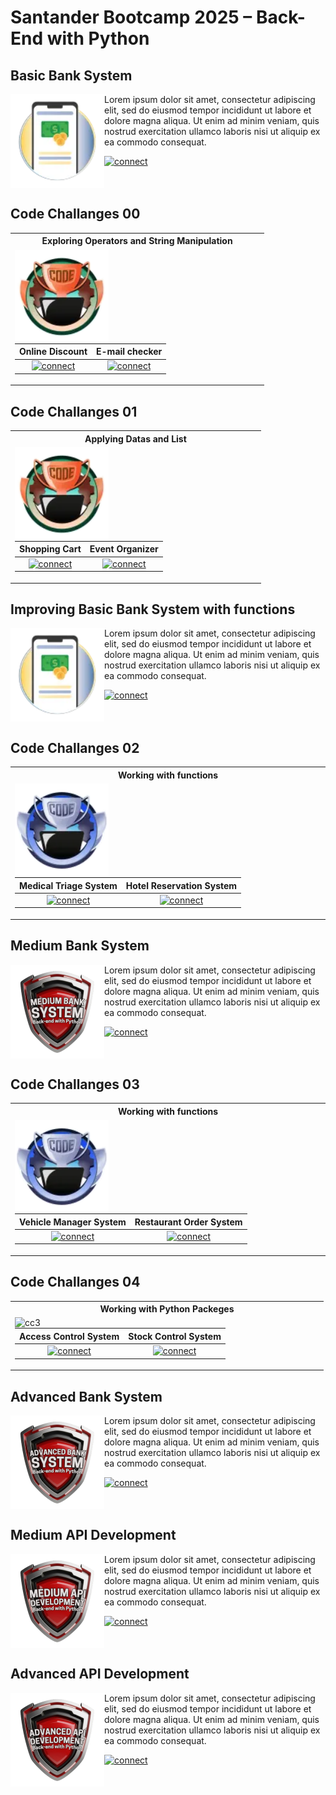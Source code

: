 # Santander Bootcamp 2025 – Back-End with Python


<h2> Basic Bank System </h2>
<img align="left" alt="BBS" src="badges/BBS.png"  width="150px"/>

Lorem ipsum dolor sit amet, consectetur adipiscing elit, sed do eiusmod tempor incididunt ut labore et dolore magna aliqua. Ut enim ad minim veniam, quis nostrud exercitation ullamco laboris nisi ut aliquip ex ea commodo consequat.

<a href="https://github.com/vgomes-p/BBS_SB25" target="_blank">
  <img src="https://img.shields.io/badge/See%20project-red?style=for-the-badge" alt="connect">
</a>

<div style="clear: both;"></div>

<h2> Code Challanges 00 </h2>
<table><tr><th>Exploring Operators and String Manipulation</th></tr><tr><td>
<img align="left" alt="cc0" src="badges/code_challange_0.png"  width="150px"/>

| Online Discount | E-mail checker |
| :-: | :-: |
| <a href="https://github.com/vgomes-p/CodeChallanges_SB25/tree/main/Challenges/ch00/ex00" target="_blank"><img src="https://img.shields.io/badge/See%20project-red?style=for-the-badge" alt="connect"></a> | <a href="https://github.com/vgomes-p/CodeChallanges_SB25/tree/main/Challenges/ch00/ex01" target="_blank"><img src="https://img.shields.io/badge/See%20project-red?style=for-the-badge" alt="connect"></a> |

</tr></td></tr></table>


<h2> Code Challanges 01 </h2>
<table><tr><th>Applying Datas and List</th></tr><tr><td>
<img align="left" alt="cc1" src="badges/code_challange_0.png"  width="150px"/>

| Shopping Cart | Event Organizer |
| :-: | :-: |
| <a href="https://github.com/vgomes-p/CodeChallanges_SB25/tree/main/Challenges/" target="_blank"><img src="https://img.shields.io/badge/See%20project-red?style=for-the-badge" alt="connect"></a> | <a href="https://github.com/vgomes-p/CodeChallanges_SB25/tree/main/Challenges/" target="_blank"><img src="https://img.shields.io/badge/See%20project-red?style=for-the-badge" alt="connect"></a> |

</tr></td></tr></table>

<h2> Improving Basic Bank System with functions </h2>
<img align="left" alt="SCS" src="badges/BBS.png"  width="150px"/>

Lorem ipsum dolor sit amet, consectetur adipiscing elit, sed do eiusmod tempor incididunt ut labore et dolore magna aliqua. Ut enim ad minim veniam, quis nostrud exercitation ullamco laboris nisi ut aliquip ex ea commodo consequat.

<a href="https://github.com/vgomes-p/Santander_Bootcamp_2025" target="_blank">
  <img src="https://img.shields.io/badge/See%20project-red?style=for-the-badge" alt="connect">
</a>

<div style="clear: both;"></div>

<h2> Code Challanges 02 </h2>
<table><tr><th>Working with functions</th></tr><tr><td>
<img align="left" alt="cc2" src="badges/code_challange_1.png"  width="150px"/>

| Medical Triage System | Hotel Reservation System |
| :-: | :-: |
| <a href="https://github.com/vgomes-p/CodeChallanges_SB25/tree/main/Challenges/" target="_blank"><img src="https://img.shields.io/badge/See%20project-red?style=for-the-badge" alt="connect"></a> | <a href="https://github.com/vgomes-p/CodeChallanges_SB25/tree/main/Challenges/" target="_blank"><img src="https://img.shields.io/badge/See%20project-red?style=for-the-badge" alt="connect"></a> |

</tr></td></tr></table>

<h2> Medium Bank System </h2>
<img align="left" alt="MBS" src="badges/MBS.png"  width="150px"/>

Lorem ipsum dolor sit amet, consectetur adipiscing elit, sed do eiusmod tempor incididunt ut labore et dolore magna aliqua. Ut enim ad minim veniam, quis nostrud exercitation ullamco laboris nisi ut aliquip ex ea commodo consequat.

<a href="https://github.com/vgomes-p/Santander_Bootcamp_2025" target="_blank">
  <img src="https://img.shields.io/badge/See%20project-red?style=for-the-badge" alt="connect">
</a>

<div style="clear: both;"></div>

<h2> Code Challanges 03 </h2>
<table><tr><th>Working with functions</th></tr><tr><td>
<img align="left" alt="cc3" src="badges/code_challange_1.png"  width="150px"/>

| Vehicle Manager System | Restaurant Order System |
| :-: | :-: |
| <a href="https://github.com/vgomes-p/CodeChallanges_SB25/tree/main/Challenges/" target="_blank"><img src="https://img.shields.io/badge/See%20project-red?style=for-the-badge" alt="connect"></a> | <a href="https://github.com/vgomes-p/CodeChallanges_SB25/tree/main/Challenges/" target="_blank"><img src="https://img.shields.io/badge/See%20project-red?style=for-the-badge" alt="connect"></a> |

</tr></td></tr></table>

<h2> Code Challanges 04 </h2>
<table><tr><th>Working with Python Packeges</th></tr><tr><td>
<img align="left" alt="cc3" src="badges/code_challange_2.png"  width="150px"/>

| Access Control System | Stock Control System |
| :-: | :-: |
| <a href="https://github.com/vgomes-p/CodeChallanges_SB25/tree/main/Challenges/" target="_blank"><img src="https://img.shields.io/badge/See%20project-red?style=for-the-badge" alt="connect"></a> | <a href="https://github.com/vgomes-p/CodeChallanges_SB25/tree/main/Challenges/" target="_blank"><img src="https://img.shields.io/badge/See%20project-red?style=for-the-badge" alt="connect"></a> |

</tr></td></tr></table>

<h2> Advanced Bank System </h2>
<img align="left" alt="ABS" src="badges/ABS.png"  width="150px"/>

Lorem ipsum dolor sit amet, consectetur adipiscing elit, sed do eiusmod tempor incididunt ut labore et dolore magna aliqua. Ut enim ad minim veniam, quis nostrud exercitation ullamco laboris nisi ut aliquip ex ea commodo consequat.

<a href="https://github.com/vgomes-p/Santander_Bootcamp_2025" target="_blank">
  <img src="https://img.shields.io/badge/See%20project-red?style=for-the-badge" alt="connect">
</a>

<div style="clear: both;"></div>

<h2> Medium API Development </h2>
<img align="left" alt="MAD" src="badges/MAD.png"  width="150px"/>

Lorem ipsum dolor sit amet, consectetur adipiscing elit, sed do eiusmod tempor incididunt ut labore et dolore magna aliqua. Ut enim ad minim veniam, quis nostrud exercitation ullamco laboris nisi ut aliquip ex ea commodo consequat.

<a href="https://github.com/vgomes-p/Santander_Bootcamp_2025" target="_blank">
  <img src="https://img.shields.io/badge/See%20project-red?style=for-the-badge" alt="connect">
</a>

<div style="clear: both;"></div>

<h2> Advanced API Development </h2>
<img align="left" alt="AAD" src="badges/AAD.png"  width="150px"/>

Lorem ipsum dolor sit amet, consectetur adipiscing elit, sed do eiusmod tempor incididunt ut labore et dolore magna aliqua. Ut enim ad minim veniam, quis nostrud exercitation ullamco laboris nisi ut aliquip ex ea commodo consequat.

<a href="https://github.com/vgomes-p/Santander_Bootcamp_2025" target="_blank">
  <img src="https://img.shields.io/badge/See%20project-red?style=for-the-badge" alt="connect">
</a>

<div style="clear: both;"></div>
